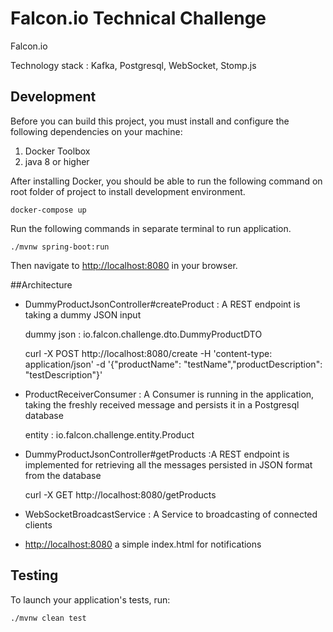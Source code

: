 # Falcon.io Technical Challenge
Falcon.io

Technology stack : Kafka, Postgresql, WebSocket, Stomp.js
## Development

Before you can build this project, you must install and configure the following dependencies on your machine:

1. Docker Toolbox
2. java 8 or higher

After installing Docker, you should be able to run the following command on root folder of project to install development environment.


    docker-compose up

Run the following commands in separate terminal to run application.

    ./mvnw spring-boot:run

Then navigate to [http://localhost:8080](http://localhost:8080) in your browser.

##Architecture 
* DummyProductJsonController#createProduct : A REST endpoint is taking a dummy JSON input 
    
    dummy json : io.falcon.challenge.dto.DummyProductDTO


    curl -X POST http://localhost:8080/create -H 'content-type: application/json' -d '{"productName": "testName","productDescription": "testDescription"}'

* ProductReceiverConsumer : A Consumer is running in the application, taking the freshly received message and persists it in a Postgresql database
        
    entity : io.falcon.challenge.entity.Product
    
* DummyProductJsonController#getProducts :A REST endpoint is implemented for retrieving all the messages persisted in JSON format from the database


    curl -X GET http://localhost:8080/getProducts

* WebSocketBroadcastService : A Service to broadcasting of connected clients
* [http://localhost:8080](http://localhost:8080) a simple index.html for notifications

## Testing

To launch your application's tests, run:

    ./mvnw clean test

